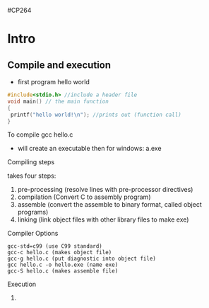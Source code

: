 #CP264

# Intro

## Compile and execution
- first program hello world

```C
#include<stdio.h> //include a header file
void main() // the main function
{
 printf("hello world!\n"); //prints out (function call)
}
```

To compile gcc hello.c
- will create an executable then for windows: a.exe

Compiling steps

takes four steps:
1. pre-processing (resolve lines with pre-processor directives)
2. compilation (Convert C to assembly program)
3. assemble (convert the assemble to binary format, called object programs)
4. linking (link object files with other library files to make exe)

Compiler Options

```Terminal
gcc-std=c99 (use C99 standard)
gcc-c hello.c (makes object file)
gcc-g hello.c (put diagnostic into object file)
gcc hello.c -o hello.exe (name exe)
gcc-S hello.c (makes assemble file)
```

Execution

1. 